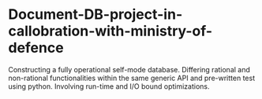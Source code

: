 # Document-DB-project-in-callobration-with-ministry-of-defence
Constructing a fully operational self-mode database.
Differing rational and non-rational functionalities within the same generic API and pre-written test using python. 
Involving run-time and I/O bound optimizations.
